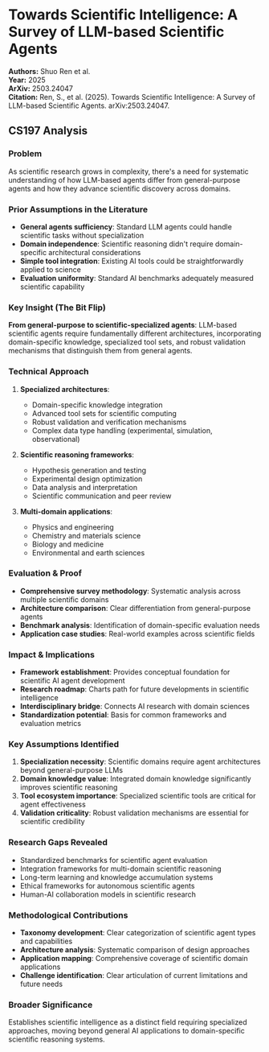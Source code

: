 # Towards Scientific Intelligence: A Survey of LLM-based Scientific Agents

**Authors:** Shuo Ren et al.  
**Year:** 2025  
**ArXiv:** 2503.24047  
**Citation:** Ren, S., et al. (2025). Towards Scientific Intelligence: A Survey of LLM-based Scientific Agents. arXiv:2503.24047.

## CS197 Analysis

### Problem
As scientific research grows in complexity, there's a need for systematic understanding of how LLM-based agents differ from general-purpose agents and how they advance scientific discovery across domains.

### Prior Assumptions in the Literature
- **General agents sufficiency**: Standard LLM agents could handle scientific tasks without specialization
- **Domain independence**: Scientific reasoning didn't require domain-specific architectural considerations  
- **Simple tool integration**: Existing AI tools could be straightforwardly applied to science
- **Evaluation uniformity**: Standard AI benchmarks adequately measured scientific capability

### Key Insight (The Bit Flip)
**From general-purpose to scientific-specialized agents**: LLM-based scientific agents require fundamentally different architectures, incorporating domain-specific knowledge, specialized tool sets, and robust validation mechanisms that distinguish them from general agents.

### Technical Approach
1. **Specialized architectures**:
   - Domain-specific knowledge integration
   - Advanced tool sets for scientific computing
   - Robust validation and verification mechanisms
   - Complex data type handling (experimental, simulation, observational)

2. **Scientific reasoning frameworks**:
   - Hypothesis generation and testing
   - Experimental design optimization
   - Data analysis and interpretation
   - Scientific communication and peer review

3. **Multi-domain applications**:
   - Physics and engineering
   - Chemistry and materials science
   - Biology and medicine
   - Environmental and earth sciences

### Evaluation & Proof
- **Comprehensive survey methodology**: Systematic analysis across multiple scientific domains
- **Architecture comparison**: Clear differentiation from general-purpose agents
- **Benchmark analysis**: Identification of domain-specific evaluation needs
- **Application case studies**: Real-world examples across scientific fields

### Impact & Implications
- **Framework establishment**: Provides conceptual foundation for scientific AI agent development
- **Research roadmap**: Charts path for future developments in scientific intelligence
- **Interdisciplinary bridge**: Connects AI research with domain sciences
- **Standardization potential**: Basis for common frameworks and evaluation metrics

### Key Assumptions Identified
1. **Specialization necessity**: Scientific domains require agent architectures beyond general-purpose LLMs
2. **Domain knowledge value**: Integrated domain knowledge significantly improves scientific reasoning
3. **Tool ecosystem importance**: Specialized scientific tools are critical for agent effectiveness
4. **Validation criticality**: Robust validation mechanisms are essential for scientific credibility

### Research Gaps Revealed
- Standardized benchmarks for scientific agent evaluation
- Integration frameworks for multi-domain scientific reasoning
- Long-term learning and knowledge accumulation systems
- Ethical frameworks for autonomous scientific agents
- Human-AI collaboration models in scientific research

### Methodological Contributions
- **Taxonomy development**: Clear categorization of scientific agent types and capabilities
- **Architecture analysis**: Systematic comparison of design approaches
- **Application mapping**: Comprehensive coverage of scientific domain applications
- **Challenge identification**: Clear articulation of current limitations and future needs

### Broader Significance
Establishes scientific intelligence as a distinct field requiring specialized approaches, moving beyond general AI applications to domain-specific scientific reasoning systems.